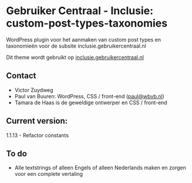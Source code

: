 # Gebruiker Centraal - Inclusie: custom-post-types-taxonomies
WordPress plugin voor het aanmaken van custom post types en taxonomieën voor de subsite inclusie.gebruikercentraal.nl

Dit theme wordt gebruikt op [inclusie.gebruikercentraal.nl](https://inclusie.gebruikercentraal.nl)

## Contact
* Victor Zuydweg
* Paul van Buuren: WordPress, CSS / front-end (paul@wbvb.nl)
* Tamara de Haas is de geweldige ontwerper en CSS / front-end

## Current version:
1.1.13 - Refactor constants

## To do
* Alle textstrings of alleen Engels of alleen Nederlands maken en zorgen voor een complete vertaling
